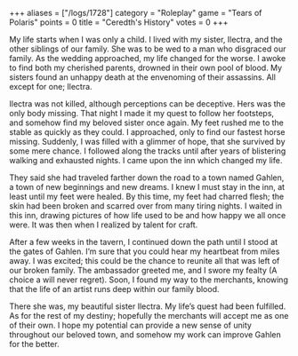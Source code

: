 +++
aliases = ["/logs/1728"]
category = "Roleplay"
game = "Tears of Polaris"
points = 0
title = "Ceredth's History"
votes = 0
+++


My life starts when I was only a child. I lived with my sister, Ilectra, and 
the other siblings of our family. She was to be wed to a man who disgraced our 
family. As the wedding approached, my life changed for the worse.  I awoke to 
find both my cherished parents, drowned in their own pool of blood. My sisters 
found an unhappy death at the envenoming of their assassins. All except for one;
Ilectra.


Ilectra was not killed, although perceptions can be deceptive. Hers was the 
only body missing. That night I made it my quest to follow her footsteps, and 
somehow find my beloved sister once again. My feet rushed me to the stable as 
quickly as they could. I approached, only to find our fastest horse missing. 
Suddenly, I was filled with a glimmer of hope, that she survived by some mere 
chance. I followed along the tracks until after years of blistering walking and 
exhausted nights. I came upon the inn which changed my life.


They said she had traveled farther down the road to a town named Gahlen, a town
of new beginnings and new dreams. I knew I must stay in the inn, at least until 
my feet were healed. By this time, my feet had charred flesh; the skin had been 
broken and scarred over from many tiring nights. I waited in this inn, drawing 
pictures of how life used to be and how happy we all once were. It was then when 
I realized by talent for craft.


After a few weeks in the tavern, I continued down the path until I stood at the 
gates of Gahlen. I’m sure that you could hear my heartbeat from miles away. I 
was excited; this could be the chance to reunite all that was left of our broken 
family. The ambassador greeted me, and I swore my fealty (A choice a will never 
regret). Soon, I found my way to the merchants, knowing that the life of an 
artist runs deep within our family blood.


There she was, my beautiful sister Ilectra. My life’s quest had been fulfilled. 
As for the rest of my destiny; hopefully the merchants will accept me as one of
their own. I hope my potential can provide a new sense of unity throughout our 
beloved town, and somehow my work can improve Gahlen for the better.